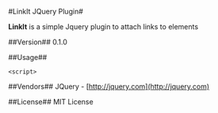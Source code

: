 #LinkIt JQuery Plugin#

**LinkIt** is a simple Jquery plugin to attach links to elements

##Version##
0.1.0

##Usage##

	<script>

##Vendors##
JQuery - [http://jquery.com](http://jquery.com)

##License##
MIT License